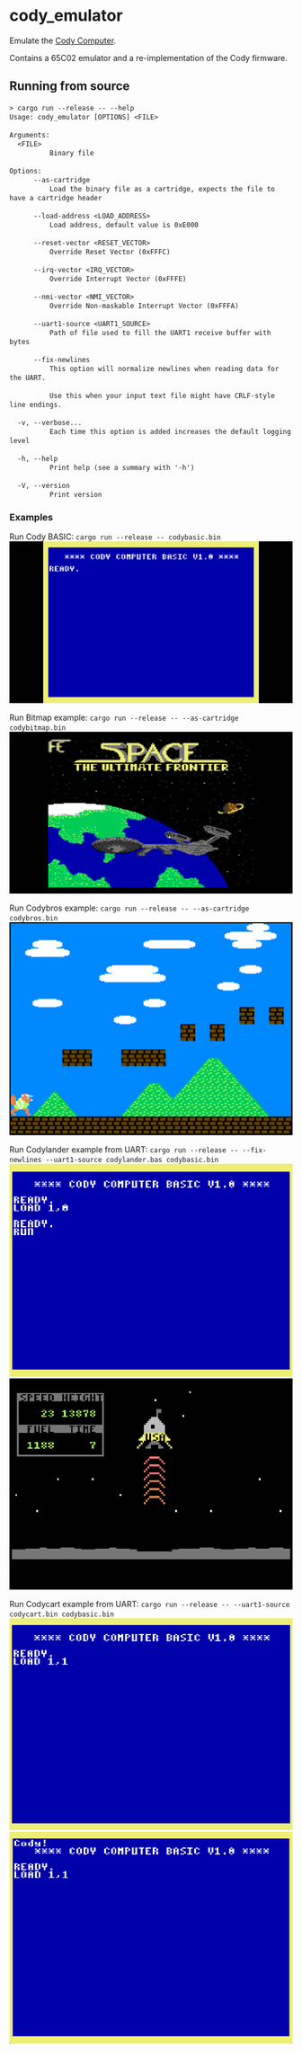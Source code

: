 # cody_emulator

Emulate the [Cody Computer](https://www.codycomputer.org/).

Contains a 65C02 emulator and a re-implementation of the Cody firmware.

## Running from source
```
> cargo run --release -- --help
Usage: cody_emulator [OPTIONS] <FILE>

Arguments:
  <FILE>
          Binary file

Options:
      --as-cartridge
          Load the binary file as a cartridge, expects the file to have a cartridge header

      --load-address <LOAD_ADDRESS>
          Load address, default value is 0xE000

      --reset-vector <RESET_VECTOR>
          Override Reset Vector (0xFFFC)

      --irq-vector <IRQ_VECTOR>
          Override Interrupt Vector (0xFFFE)

      --nmi-vector <NMI_VECTOR>
          Override Non-maskable Interrupt Vector (0xFFFA)

      --uart1-source <UART1_SOURCE>
          Path of file used to fill the UART1 receive buffer with bytes

      --fix-newlines
          This option will normalize newlines when reading data for the UART.
          
          Use this when your input text file might have CRLF-style line endings.

  -v, --verbose...
          Each time this option is added increases the default logging level

  -h, --help
          Print help (see a summary with '-h')

  -V, --version
          Print version
```

### Examples
Run Cody BASIC: `cargo run --release -- codybasic.bin`
![example_basic.png](docs/example_basic.png)

Run Bitmap example: `cargo run --release -- --as-cartridge codybitmap.bin`
![example_bitmap.png](docs/example_bitmap.png)

Run Codybros example: `cargo run --release -- --as-cartridge codybros.bin`
![example_codybros.png](docs/example_codybros.png)

Run Codylander example from UART: `cargo run --release -- --fix-newlines --uart1-source codylander.bas codybasic.bin`
![example_load_basic.png](docs/example_load_basic.png)
![example_codylander.png](docs/example_codylander.png)

Run Codycart example from UART: `cargo run --release -- --uart1-source codycart.bin codybasic.bin`
![example_load_binary.png](docs/example_load_binary.png)
![example_codycart.png](docs/example_codycart.png)
